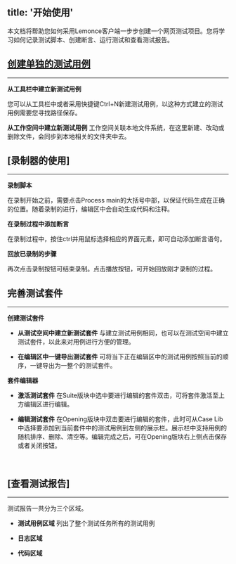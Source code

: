 title: '开始使用'
---
本文档将帮助您如何采用Lemonce客户端一步步创建一个网页测试项目。您将学习如何记录测试脚本、创建断言、运行测试和查看测试报告。
<br>

## [创建单独的测试用例](/docs/guide/case.html)
---

**从工具栏中建立新测试用例**

您可以从工具栏中或者采用快捷键Ctrl+N新建测试用例，以这种方式建立的测试用例需要您寻找路径保存。

**从工作空间中建立新测试用例**
工作空间关联本地文件系统，在这里新建、改动或删除文件，会同步到本地相关的文件夹中去。
<br>

## [录制器的使用]
---

 **录制脚本**
 
在录制开始之前，需要点击Process main的大括号中部，以保证代码生成在正确的位置。随着录制的进行，编辑区中会自动生成代码和注释。

**在录制过程中添加断言**

在录制过程中，按住ctrl并用鼠标选择相应的界面元素，即可自动添加断言语句。

**回放已录制的步骤**

再次点击录制按钮可结束录制。点击播放按钮，可开始回放刚才录制的过程。
<br>

## 完善测试套件
---

**创建测试套件**

- **从测试空间中建立新测试套件**
与建立测试用例相同，也可以在测试空间中建立测试套件，以此来对用例进行方便的管理。

- **在编辑区中一键导出测试套件**
可将当下正在编辑区中的测试用例按照当前的顺序，一键导出为一整个的测试套件。

**套件编辑器**

- **激活测试套件**
在Suite版块中选中要进行编辑的套件双击，可将套件激活至上方编辑区进行编辑。

- **编辑测试套件**
在Opening版块中双击要进行编辑的套件，此时可从Case Lib中选择要添加到当前套件中的测试用例到左侧的展示栏。展示栏中支持用例的随机排序、删除、清空等。编辑完成之后，可在Opening版块右上侧点击保存或者关闭按钮。
<br>

## [查看测试报告]
---

测试报告一共分为三个区域。

- **测试用例区域**  列出了整个测试任务所有的测试用例

- **日志区域** 

- **代码区域**
